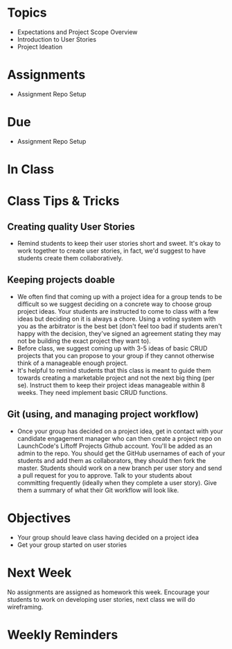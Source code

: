 # Topics
* Expectations and Project Scope Overview
* Introduction to User Stories
* Project Ideation

# Assignments
* Assignment Repo Setup
# Due
* Assignment Repo Setup

# In Class

# Class Tips & Tricks
## Creating quality User Stories
* Remind students to keep their user stories short and sweet. It's okay to work together to create user stories, in fact, we'd suggest to have students create them collaboratively.

## Keeping projects doable
* We often find that coming up with a project idea for a group tends to be difficult so we suggest deciding on a concrete way to choose group project ideas. Your students are instructed to come to class with a few ideas but deciding on it is always a chore. Using a voting system with you as the arbitrator is the best bet (don't feel too bad if students aren't happy with the decision, they've signed an agreement stating they may not be building the exact project they want to).
* Before class, we suggest coming up with 3-5 ideas of basic CRUD projects that you can propose to your group if they cannot otherwise think of a manageable enough project.
* It's helpful to remind students that this class is meant to guide them towards creating a marketable project and not the next big thing (per se). Instruct them to keep their project ideas manageable within 8 weeks. They need implement basic CRUD functions.

## Git (using, and managing project workflow)
* Once your group has decided on a project idea, get in contact with your candidate engagement manager who can then create a project repo on LaunchCode's Liftoff Projects Github account. You'll be added as an admin to the repo. You should get the GitHub usernames of each of your students and add them as collaborators, they should then fork the master. Students should work on a new branch per user story and send a pull request for you to approve. Talk to your students about committing frequently (ideally when they complete a user story). Give them a summary of what their Git workflow will look like.



# Objectives
* Your group should leave class having decided on a project idea
* Get your group started on user stories

# Next Week

No assignments are assigned as homework this week. Encourage your students to work on developing user stories, next class we will do wireframing.

# Weekly Reminders

